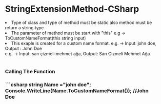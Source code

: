 # StringExtensionMethod-CSharp
<ul style="list-style-type:square;"> </ul>
<li>Type of class and type of method must be static also method must be return a string type</li>
<li>The parameter of method must be start with "this" e.g -> ToCustomNameFormat(this string input) </li>
<li>
   This exaple is created for a custom name format. e.g. -> Input: john doe, Output : John Doe
  <br/>
  e.g. -> Input: sarı çizmeli mehmet ağa, Output: Sarı Çizmeli Mehmet Ağa 
</li>
</ul>
<br/>
<h3>Calling The Function <h3>
<p>
  ```csharp
    string Name ="john doe"; 
    Console.WriteLine(Name.ToCustomNameFormat());
     //John Doe
</p>

